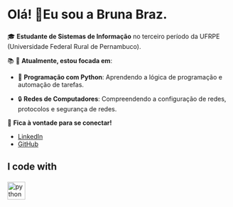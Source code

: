 <h1 align="left">Olá! 👋Eu sou a Bruna Braz.</h1>

###

🎓 **Estudante de Sistemas de Informação** no terceiro período da UFRPE (Universidade Federal Rural de Pernambuco).

<p align="left"> 📚 🔧 <strong>Atualmente, estou focada em</strong>:</p>
    
- 🐍 **Programação com Python**: Aprendendo a lógica de programação e automação de tarefas.
    
- 🔒 **Redes de Computadores**: Compreendendo a configuração de redes, protocolos e segurança de redes.
  

🔗 **Fica à vontade para se conectar!**
- [LinkedIn](https://www.linkedin.com/in/bruna-braz19/) 
- [GitHub](https://github.com/brazbruna)

  
###


<h2 align="left">I code with</h2>

###

<div align="left">
<img src="https://cdn.jsdelivr.net/gh/devicons/devicon/icons/python/python-original.svg" height="40" alt="python logo" />
</div>

###
